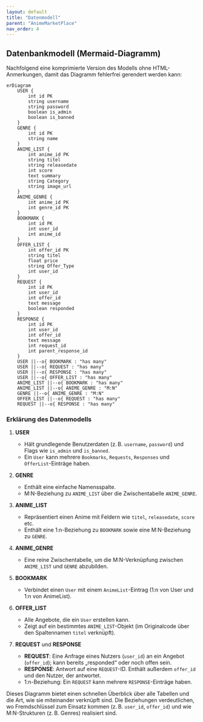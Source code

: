 ```yaml
---
layout: default
title: "Datenmodell"
parent: "AnimeMarketPlace"
nav_order: 4
---
```


## Datenbankmodell (Mermaid-Diagramm)

Nachfolgend eine komprimierte Version des Modells ohne HTML-Anmerkungen, damit das Diagramm fehlerfrei gerendert werden kann:

```mermaid
erDiagram
    USER {
        int id PK
        string username
        string password
        boolean is_admin
        boolean is_banned
    }
    GENRE {
        int id PK
        string name
    }
    ANIME_LIST {
        int anime_id PK
        string titel
        string releasedate
        int score
        text summary
        string Category
        string image_url
    }
    ANIME_GENRE {
        int anime_id PK
        int genre_id PK
    }
    BOOKMARK {
        int id PK
        int user_id
        int anime_id
    }
    OFFER_LIST {
        int offer_id PK
        string titel
        float price
        string Offer_Type
        int user_id
    }
    REQUEST {
        int id PK
        int user_id
        int offer_id
        text message
        boolean responded
    }
    RESPONSE {
        int id PK
        int user_id
        int offer_id
        text message
        int request_id
        int parent_response_id
    }
    USER ||--o{ BOOKMARK : "has many"
    USER ||--o{ REQUEST : "has many"
    USER ||--o{ RESPONSE : "has many"
    USER ||--o{ OFFER_LIST : "has many"
    ANIME_LIST ||--o{ BOOKMARK : "has many"
    ANIME_LIST ||--o{ ANIME_GENRE : "M:N"
    GENRE ||--o{ ANIME_GENRE : "M:N"
    OFFER_LIST ||--o{ REQUEST : "has many"
    REQUEST ||--o{ RESPONSE : "has many"
```

### Erklärung des Datenmodells

1. **USER**  
   - Hält grundlegende Benutzerdaten (z. B. `username`, `password`) und Flags wie `is_admin` und `is_banned`.  
   - Ein `User` kann mehrere `Bookmarks`, `Requests`, `Responses` und `OfferList`-Einträge haben.

2. **GENRE**  
   - Enthält eine einfache Namensspalte.  
   - M:N-Beziehung zu `ANIME_LIST` über die Zwischentabelle `ANIME_GENRE`.

3. **ANIME_LIST**  
   - Repräsentiert einen Anime mit Feldern wie `titel`, `releasedate`, `score` etc.  
   - Enthält eine 1:n-Beziehung zu `BOOKMARK` sowie eine M:N-Beziehung zu `GENRE`.

4. **ANIME_GENRE**  
   - Eine reine Zwischentabelle, um die M:N-Verknüpfung zwischen `ANIME_LIST` und `GENRE` abzubilden.

5. **BOOKMARK**  
   - Verbindet einen `User` mit einem `AnimeList`-Eintrag (1:n von User und 1:n von AnimeList).

6. **OFFER_LIST**  
   - Alle Angebote, die ein `User` erstellen kann.  
   - Zeigt auf ein bestimmtes `ANIME_LIST`-Objekt (im Originalcode über den Spaltennamen `titel` verknüpft).

7. **REQUEST** und **RESPONSE**  
   - **REQUEST**: Eine Anfrage eines Nutzers (`user_id`) an ein Angebot (`offer_id`); kann bereits „responded“ oder noch offen sein.  
   - **RESPONSE**: Antwort auf eine `REQUEST`-ID. Enthält außerdem `offer_id` und den Nutzer, der antwortet.  
   - 1:n-Beziehung: Ein `REQUEST` kann mehrere `RESPONSE`-Einträge haben.  

Dieses Diagramm bietet einen schnellen Überblick über alle Tabellen und die Art, wie sie miteinander verknüpft sind. Die Beziehungen verdeutlichen, wo Fremdschlüssel zum Einsatz kommen (z. B. `user_id`, `offer_id`) und wie M:N-Strukturen (z. B. Genres) realisiert sind.
